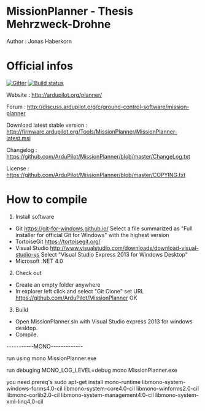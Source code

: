 MissionPlanner - Thesis Mehrzweck-Drohne
==============

Author : Jonas Haberkorn











Official infos
===============

[![Gitter](https://badges.gitter.im/Join%20Chat.svg)](https://gitter.im/ArduPilot/MissionPlanner?utm_source=badge&utm_medium=badge&utm_campaign=pr-badge&utm_content=badge) [![Build status](https://ci.appveyor.com/api/projects/status/2c5tbxr2wvcguihp?svg=true)](https://ci.appveyor.com/project/meee1/missionplanner)

Website : http://ardupilot.org/planner/  
  
Forum : http://discuss.ardupilot.org/c/ground-control-software/mission-planner
  
Download latest stable version : http://firmware.ardupilot.org/Tools/MissionPlanner/MissionPlanner-latest.msi
  
Changelog : https://github.com/ArduPilot/MissionPlanner/blob/master/ChangeLog.txt  
  
License : https://github.com/ArduPilot/MissionPlanner/blob/master/COPYING.txt  


How to compile
==============

1. Install software

- Git
  https://git-for-windows.github.io/
  Select a file summarized as "Full installer for official Git for Windows"
   with the highest version
- TortoiseGit
  https://tortoisegit.org/
- Visual Studio
  http://www.visualstudio.com/downloads/download-visual-studio-vs
  Select "Visual Studio Express 2013 for Windows Desktop"
- Microsoft .NET 4.0

2. Check out

- Create an empty folder anywhere
- In explorer left click and select "Git Clone"
  set URL https://github.com/ArduPilot/MissionPlanner
  OK

3. Build

- Open MissionPlanner.sln with Visual Studio express 2013 for windows desktop.
- Compile.


-----------MONO-------------

run using 
mono MissionPlanner.exe

run debuging
MONO_LOG_LEVEL=debug mono MissionPlanner.exe

you need prereq's
sudo apt-get install mono-runtime libmono-system-windows-forms4.0-cil libmono-system-core4.0-cil libmono-winforms2.0-cil libmono-corlib2.0-cil libmono-system-management4.0-cil libmono-system-xml-linq4.0-cil



